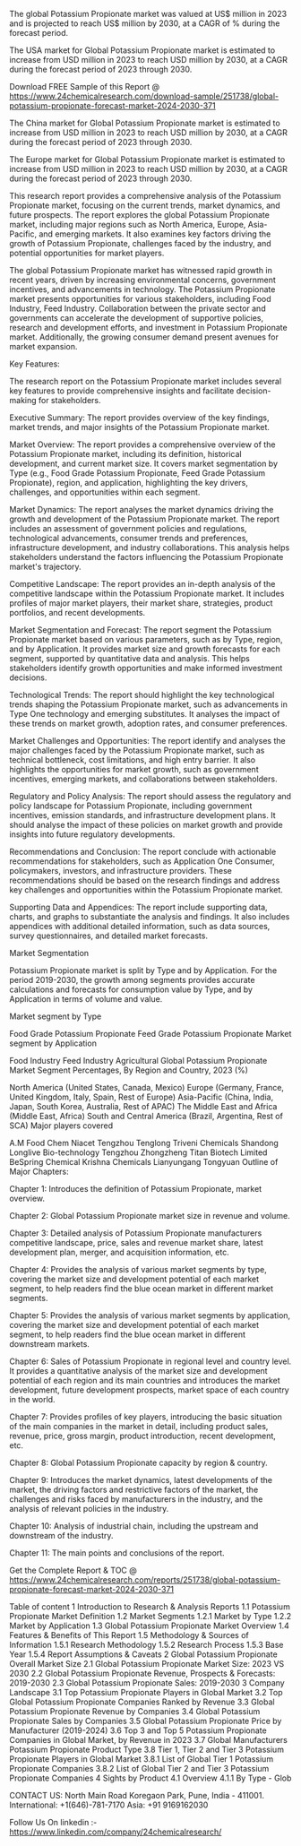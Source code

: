 The global Potassium Propionate market was valued at US$ million in 2023 and is projected to reach US$ million by 2030, at a CAGR of % during the forecast period.

The USA market for Global Potassium Propionate market is estimated to increase from USD million in 2023 to reach USD million by 2030, at a CAGR during the forecast period of 2023 through 2030.

Download FREE Sample of this Report @ https://www.24chemicalresearch.com/download-sample/251738/global-potassium-propionate-forecast-market-2024-2030-371

The China market for Global Potassium Propionate market is estimated to increase from USD million in 2023 to reach USD million by 2030, at a CAGR during the forecast period of 2023 through 2030.

The Europe market for Global Potassium Propionate market is estimated to increase from USD million in 2023 to reach USD million by 2030, at a CAGR during the forecast period of 2023 through 2030.

This research report provides a comprehensive analysis of the Potassium Propionate market, focusing on the current trends, market dynamics, and future prospects. The report explores the global Potassium Propionate market, including major regions such as North America, Europe, Asia-Pacific, and emerging markets. It also examines key factors driving the growth of Potassium Propionate, challenges faced by the industry, and potential opportunities for market players.

The global Potassium Propionate market has witnessed rapid growth in recent years, driven by increasing environmental concerns, government incentives, and advancements in technology. The Potassium Propionate market presents opportunities for various stakeholders, including Food Industry, Feed Industry. Collaboration between the private sector and governments can accelerate the development of supportive policies, research and development efforts, and investment in Potassium Propionate market. Additionally, the growing consumer demand present avenues for market expansion.

Key Features:

The research report on the Potassium Propionate market includes several key features to provide comprehensive insights and facilitate decision-making for stakeholders.

Executive Summary: The report provides overview of the key findings, market trends, and major insights of the Potassium Propionate market.

Market Overview: The report provides a comprehensive overview of the Potassium Propionate market, including its definition, historical development, and current market size. It covers market segmentation by Type (e.g., Food Grade Potassium Propionate, Feed Grade Potassium Propionate), region, and application, highlighting the key drivers, challenges, and opportunities within each segment.

Market Dynamics: The report analyses the market dynamics driving the growth and development of the Potassium Propionate market. The report includes an assessment of government policies and regulations, technological advancements, consumer trends and preferences, infrastructure development, and industry collaborations. This analysis helps stakeholders understand the factors influencing the Potassium Propionate market's trajectory.

Competitive Landscape: The report provides an in-depth analysis of the competitive landscape within the Potassium Propionate market. It includes profiles of major market players, their market share, strategies, product portfolios, and recent developments.

Market Segmentation and Forecast: The report segment the Potassium Propionate market based on various parameters, such as by Type, region, and by Application. It provides market size and growth forecasts for each segment, supported by quantitative data and analysis. This helps stakeholders identify growth opportunities and make informed investment decisions.

Technological Trends: The report should highlight the key technological trends shaping the Potassium Propionate market, such as advancements in Type One technology and emerging substitutes. It analyses the impact of these trends on market growth, adoption rates, and consumer preferences.

Market Challenges and Opportunities: The report identify and analyses the major challenges faced by the Potassium Propionate market, such as technical bottleneck, cost limitations, and high entry barrier. It also highlights the opportunities for market growth, such as government incentives, emerging markets, and collaborations between stakeholders.

Regulatory and Policy Analysis: The report should assess the regulatory and policy landscape for Potassium Propionate, including government incentives, emission standards, and infrastructure development plans. It should analyse the impact of these policies on market growth and provide insights into future regulatory developments.

Recommendations and Conclusion: The report conclude with actionable recommendations for stakeholders, such as Application One Consumer, policymakers, investors, and infrastructure providers. These recommendations should be based on the research findings and address key challenges and opportunities within the Potassium Propionate market.

Supporting Data and Appendices: The report include supporting data, charts, and graphs to substantiate the analysis and findings. It also includes appendices with additional detailed information, such as data sources, survey questionnaires, and detailed market forecasts.

Market Segmentation

Potassium Propionate market is split by Type and by Application. For the period 2019-2030, the growth among segments provides accurate calculations and forecasts for consumption value by Type, and by Application in terms of volume and value.

Market segment by Type

Food Grade Potassium Propionate
Feed Grade Potassium Propionate
Market segment by Application

Food Industry
Feed Industry
Agricultural
Global Potassium Propionate Market Segment Percentages, By Region and Country, 2023 (%)

North America (United States, Canada, Mexico)
Europe (Germany, France, United Kingdom, Italy, Spain, Rest of Europe)
Asia-Pacific (China, India, Japan, South Korea, Australia, Rest of APAC)
The Middle East and Africa (Middle East, Africa)
South and Central America (Brazil, Argentina, Rest of SCA)
Major players covered

A.M Food Chem
Niacet
Tengzhou Tenglong
Triveni Chemicals
Shandong Longlive Bio-technology
Tengzhou Zhongzheng
Titan Biotech Limited
BeSpring Chemical
Krishna Chemicals
Lianyungang Tongyuan
Outline of Major Chapters:

Chapter 1: Introduces the definition of Potassium Propionate, market overview.

Chapter 2: Global Potassium Propionate market size in revenue and volume.

Chapter 3: Detailed analysis of Potassium Propionate manufacturers competitive landscape, price, sales and revenue market share, latest development plan, merger, and acquisition information, etc.

Chapter 4: Provides the analysis of various market segments by type, covering the market size and development potential of each market segment, to help readers find the blue ocean market in different market segments.

Chapter 5: Provides the analysis of various market segments by application, covering the market size and development potential of each market segment, to help readers find the blue ocean market in different downstream markets.

Chapter 6: Sales of Potassium Propionate in regional level and country level. It provides a quantitative analysis of the market size and development potential of each region and its main countries and introduces the market development, future development prospects, market space of each country in the world.

Chapter 7: Provides profiles of key players, introducing the basic situation of the main companies in the market in detail, including product sales, revenue, price, gross margin, product introduction, recent development, etc.

Chapter 8: Global Potassium Propionate capacity by region & country.

Chapter 9: Introduces the market dynamics, latest developments of the market, the driving factors and restrictive factors of the market, the challenges and risks faced by manufacturers in the industry, and the analysis of relevant policies in the industry.

Chapter 10: Analysis of industrial chain, including the upstream and downstream of the industry.

Chapter 11: The main points and conclusions of the report.

Get the Complete Report & TOC @ https://www.24chemicalresearch.com/reports/251738/global-potassium-propionate-forecast-market-2024-2030-371

Table of content
1 Introduction to Research & Analysis Reports
1.1 Potassium Propionate Market Definition
1.2 Market Segments
1.2.1 Market by Type
1.2.2 Market by Application
1.3 Global Potassium Propionate Market Overview
1.4 Features & Benefits of This Report
1.5 Methodology & Sources of Information
1.5.1 Research Methodology
1.5.2 Research Process
1.5.3 Base Year
1.5.4 Report Assumptions & Caveats
2 Global Potassium Propionate Overall Market Size
2.1 Global Potassium Propionate Market Size: 2023 VS 2030
2.2 Global Potassium Propionate Revenue, Prospects & Forecasts: 2019-2030
2.3 Global Potassium Propionate Sales: 2019-2030
3 Company Landscape
3.1 Top Potassium Propionate Players in Global Market
3.2 Top Global Potassium Propionate Companies Ranked by Revenue
3.3 Global Potassium Propionate Revenue by Companies
3.4 Global Potassium Propionate Sales by Companies
3.5 Global Potassium Propionate Price by Manufacturer (2019-2024)
3.6 Top 3 and Top 5 Potassium Propionate Companies in Global Market, by Revenue in 2023
3.7 Global Manufacturers Potassium Propionate Product Type
3.8 Tier 1, Tier 2 and Tier 3 Potassium Propionate Players in Global Market
3.8.1 List of Global Tier 1 Potassium Propionate Companies
3.8.2 List of Global Tier 2 and Tier 3 Potassium Propionate Companies
4 Sights by Product
4.1 Overview
4.1.1 By Type - Glob

CONTACT US:
North Main Road Koregaon Park, Pune, India - 411001.
International: +1(646)-781-7170
Asia: +91 9169162030

Follow Us On linkedin :- https://www.linkedin.com/company/24chemicalresearch/
